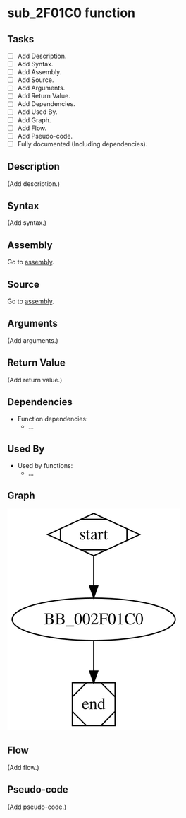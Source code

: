 # sub_2F01C0 function

## Tasks

- [ ] Add Description.
- [ ] Add Syntax.
- [ ] Add Assembly.
- [ ] Add Source.
- [ ] Add Arguments.
- [ ] Add Return Value.
- [ ] Add Dependencies.
- [ ] Add Used By.
- [ ] Add Graph.
- [ ] Add Flow.
- [ ] Add Pseudo-code.
- [ ] Fully documented (Including dependencies).

## Description

(Add description.)

## Syntax

(Add syntax.)

## Assembly

Go to [assembly](../asm/sub_2F01C0.asm).

## Source

Go to [assembly](../cc/sub_2F01C0.cc).

## Arguments

(Add arguments.)

## Return Value

(Add return value.)

## Dependencies

* Function dependencies:
  * ...

## Used By

* Used by functions:
  * ...

## Graph

![sub_2F01C0 Graph](../svg/sub_2F01C0.svg "sub_2F01C0 Graph")

## Flow

(Add flow.)

## Pseudo-code

(Add pseudo-code.)


